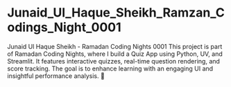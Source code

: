 # Junaid_Ul_Haque_Sheikh_Ramzan_Codings_Night_0001
Junaid Ul Haque Sheikh - Ramadan Coding Nights 0001  This project is part of Ramadan Coding Nights, where I build a Quiz App using Python, UV, and Streamlit. It features interactive quizzes, real-time question rendering, and score tracking. The goal is to enhance learning with an engaging UI and insightful performance analysis. 🚀

